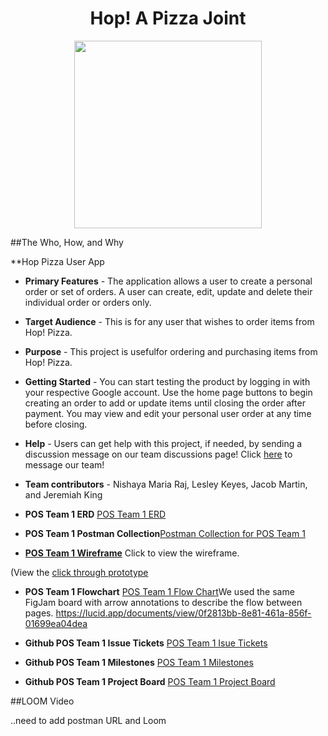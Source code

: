 
<div style="text-align:center"><h1>Hop! A Pizza Joint</h1>

<image src="/images/hoppizza.jpeg" style="height:300px;"></image></div>

##The Who, How, and Why

**Hop Pizza User App

* **Primary Features** - The application allows a user to create a personal order or set of orders. A user can create, edit, update and delete their individual order or orders only.

* **Target Audience** - This is for any user that wishes to order items from Hop! Pizza.

* **Purpose** - This project is usefulfor ordering and purchasing items from Hop! Pizza.

* **Getting Started** - You can start testing the product by logging in with your respective Google account. Use the home page buttons to begin creating an order to add or update items until closing the order after payment. You may view and edit your personal user order at any time before closing. 

* **Help** - Users can get help with this project, if needed, by sending a discussion message on our team discussions page! Click [here](https://github.com/nss-evening-cohort-19/pos-system-team-1/discussions/46) to message our team!

* **Team contributors** - Nishaya Maria Raj, Lesley Keyes, Jacob Martin, and Jeremiah King

* **POS Team 1 ERD** [POS Team 1 ERD](https://lucid.app/lucidchart/13340502-ea78-487e-b1fd-1396731214cb/edit?invitationId=inv_ed16f191-1154-4050-bf52-dafd5bde348a&page=0_0#?referringapp=slack&login=slack)

* **POS Team 1 Postman Collection**[Postman Collection for POS Team 1](https://gold-flare-64538.postman.co/workspace/e8003116-4f66-485c-bce6-083279a65ad4/request/20400090-be3aec7d-f765-41cc-a006-5361de3e3217)

* **[POS Team 1 Wireframe](https://www.figma.com/file/4y3EZddALuBR3ouSEM57Np/MVP?node-id=0%3A1)** Click to view the wireframe.

(View the [click through prototype](https://www.figma.com/proto/4y3EZddALuBR3ouSEM57Np/MVP?scaling=scale-down&page-id=0%3A1&starting-point-node-id=2%3A2)

* **POS Team 1 Flowchart** [POS Team 1 Flow Chart](https://www.figma.com/file/IbTWQlDC5JZszfziknk4Wl/MVP-POS-Team-1)We used the same FigJam board with arrow annotations to describe the flow between pages.
https://lucid.app/documents/view/0f2813bb-8e81-461a-856f-01699ea04dea

* **Github POS Team 1 Issue Tickets** 
[POS Team 1 Isue Tickets](https://github.com/nss-evening-cohort-19/pos-system-team-1/issues)

* **Github POS Team 1 Milestones** 
[POS Team 1 Milestones](https://github.com/nss-evening-cohort-19/pos-system-team-1/milestones)

* **Github POS Team 1 Project Board**
[POS Team 1 Project Board](https://github.com/nss-evening-cohort-19/pos-system-team-1/projects/1)

##LOOM Video

..need to add postman URL and Loom

